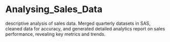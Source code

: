 # Analysing_Sales_Data
descriptive analysis of sales data. Merged quarterly datasets in SAS, cleaned data for accuracy, and generated detailed analytics report on sales performance, revealing key metrics and trends.
